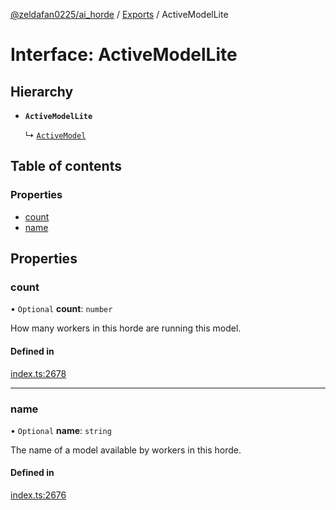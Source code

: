 [@zeldafan0225/ai_horde](../README.md) / [Exports](../modules.md) / ActiveModelLite

# Interface: ActiveModelLite

## Hierarchy

- **`ActiveModelLite`**

  ↳ [`ActiveModel`](ActiveModel.md)

## Table of contents

### Properties

- [count](ActiveModelLite.md#count)
- [name](ActiveModelLite.md#name)

## Properties

### count

• `Optional` **count**: `number`

How many workers in this horde are running this model.

#### Defined in

[index.ts:2678](https://github.com/ZeldaFan0225/ai_horde/blob/ca96654/index.ts#L2678)

___

### name

• `Optional` **name**: `string`

The name of a model available by workers in this horde.

#### Defined in

[index.ts:2676](https://github.com/ZeldaFan0225/ai_horde/blob/ca96654/index.ts#L2676)
